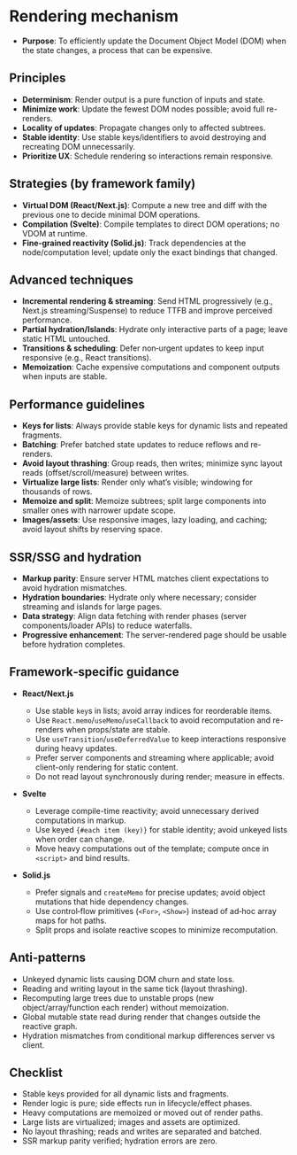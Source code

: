 # Rendering mechanism

- **Purpose**: To efficiently update the Document Object Model (DOM) when the state changes, a process that can be expensive.

## Principles

- **Determinism**: Render output is a pure function of inputs and state.
- **Minimize work**: Update the fewest DOM nodes possible; avoid full re-renders.
- **Locality of updates**: Propagate changes only to affected subtrees.
- **Stable identity**: Use stable keys/identifiers to avoid destroying and recreating DOM unnecessarily.
- **Prioritize UX**: Schedule rendering so interactions remain responsive.

## Strategies (by framework family)

- **Virtual DOM (React/Next.js)**: Compute a new tree and diff with the previous one to decide minimal DOM operations.
- **Compilation (Svelte)**: Compile templates to direct DOM operations; no VDOM at runtime.
- **Fine‑grained reactivity (Solid.js)**: Track dependencies at the node/computation level; update only the exact bindings that changed.

## Advanced techniques

- **Incremental rendering & streaming**: Send HTML progressively (e.g., Next.js streaming/Suspense) to reduce TTFB and improve perceived performance.
- **Partial hydration/Islands**: Hydrate only interactive parts of a page; leave static HTML untouched.
- **Transitions & scheduling**: Defer non‑urgent updates to keep input responsive (e.g., React transitions).
- **Memoization**: Cache expensive computations and component outputs when inputs are stable.

## Performance guidelines

- **Keys for lists**: Always provide stable keys for dynamic lists and repeated fragments.
- **Batching**: Prefer batched state updates to reduce reflows and re-renders.
- **Avoid layout thrashing**: Group reads, then writes; minimize sync layout reads (offset/scroll/measure) between writes.
- **Virtualize large lists**: Render only what’s visible; windowing for thousands of rows.
- **Memoize and split**: Memoize subtrees; split large components into smaller ones with narrower update scope.
- **Images/assets**: Use responsive images, lazy loading, and caching; avoid layout shifts by reserving space.

## SSR/SSG and hydration

- **Markup parity**: Ensure server HTML matches client expectations to avoid hydration mismatches.
- **Hydration boundaries**: Hydrate only where necessary; consider streaming and islands for large pages.
- **Data strategy**: Align data fetching with render phases (server components/loader APIs) to reduce waterfalls.
- **Progressive enhancement**: The server-rendered page should be usable before hydration completes.

## Framework‑specific guidance

- **React/Next.js**
  - Use stable `key`s in lists; avoid array indices for reorderable items.
  - Use `React.memo`/`useMemo`/`useCallback` to avoid recomputation and re-renders when props/state are stable.
  - Use `useTransition`/`useDeferredValue` to keep interactions responsive during heavy updates.
  - Prefer server components and streaming where applicable; avoid client-only rendering for static content.
  - Do not read layout synchronously during render; measure in effects.

- **Svelte**
  - Leverage compile-time reactivity; avoid unnecessary derived computations in markup.
  - Use keyed `{#each item (key)}` for stable identity; avoid unkeyed lists when order can change.
  - Move heavy computations out of the template; compute once in `<script>` and bind results.

- **Solid.js**
  - Prefer signals and `createMemo` for precise updates; avoid object mutations that hide dependency changes.
  - Use control‑flow primitives (`<For>`, `<Show>`) instead of ad‑hoc array maps for hot paths.
  - Split props and isolate reactive scopes to minimize recomputation.

## Anti‑patterns

- Unkeyed dynamic lists causing DOM churn and state loss.
- Reading and writing layout in the same tick (layout thrashing).
- Recomputing large trees due to unstable props (new object/array/function each render) without memoization.
- Global mutable state read during render that changes outside the reactive graph.
- Hydration mismatches from conditional markup differences server vs client.

## Checklist

- Stable keys provided for all dynamic lists and fragments.
- Render logic is pure; side effects run in lifecycle/effect phases.
- Heavy computations are memoized or moved out of render paths.
- Large lists are virtualized; images and assets are optimized.
- No layout thrashing; reads and writes are separated and batched.
- SSR markup parity verified; hydration errors are zero.